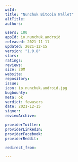 ```yaml
---
wsId: 
title: "Nunchuk Bitcoin Wallet"
altTitle: 
authors:

users: 100
appId: io.nunchuk.android
released: 2021-11-11
updated: 2021-12-15
version: "1.9.8"
stars: 
ratings: 
reviews: 
size: 20M
website: 
repository: 
issue: 
icon: io.nunchuk.android.jpg
bugbounty: 
meta: ok
verdict: fewusers
date: 2021-12-15
signer: 
reviewArchive:

providerTwitter: 
providerLinkedIn: 
providerFacebook: 
providerReddit: 

redirect_from:

---
```


  